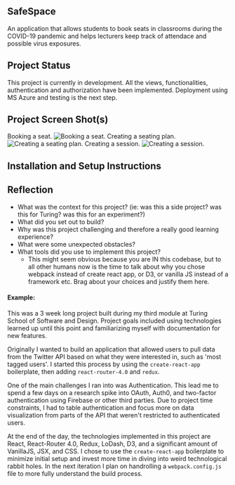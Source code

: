 ## SafeSpace

An application that allows students to book seats in classrooms during the COVID-19 pandemic and helps lecturers keep track of attendace and possible virus exposures.

## Project Status

This project is currently in development. All the views, functionalities, authentication and authorization have been implemented. Deployment using MS Azure and testing is the next step.

## Project Screen Shot(s)
Booking a seat.
![Booking a seat.](https://user-images.githubusercontent.com/44434676/111087098-5b302500-8528-11eb-98a6-86ca8567997f.PNG)
Creating a seating plan.
![Creating a seating plan.](https://user-images.githubusercontent.com/44434676/111087101-5c615200-8528-11eb-9883-909a318fa686.PNG)
Creating a session.
![Creating a session.](https://user-images.githubusercontent.com/44434676/111087102-5c615200-8528-11eb-8d17-ff4a337db5ea.PNG)

## Installation and Setup Instructions

## Reflection

  - What was the context for this project? (ie: was this a side project? was this for Turing? was this for an experiment?)
  - What did you set out to build?
  - Why was this project challenging and therefore a really good learning experience?
  - What were some unexpected obstacles?
  - What tools did you use to implement this project?
      - This might seem obvious because you are IN this codebase, but to all other humans now is the time to talk about why you chose webpack instead of create react app, or D3, or vanilla JS instead of a framework etc. Brag about your choices and justify them here.  

#### Example:  

This was a 3 week long project built during my third module at Turing School of Software and Design. Project goals included using technologies learned up until this point and familiarizing myself with documentation for new features.  

Originally I wanted to build an application that allowed users to pull data from the Twitter API based on what they were interested in, such as 'most tagged users'. I started this process by using the `create-react-app` boilerplate, then adding `react-router-4.0` and `redux`.  

One of the main challenges I ran into was Authentication. This lead me to spend a few days on a research spike into OAuth, Auth0, and two-factor authentication using Firebase or other third parties. Due to project time constraints, I had to table authentication and focus more on data visualization from parts of the API that weren't restricted to authenticated users.

At the end of the day, the technologies implemented in this project are React, React-Router 4.0, Redux, LoDash, D3, and a significant amount of VanillaJS, JSX, and CSS. I chose to use the `create-react-app` boilerplate to minimize initial setup and invest more time in diving into weird technological rabbit holes. In the next iteration I plan on handrolling a `webpack.config.js` file to more fully understand the build process.
